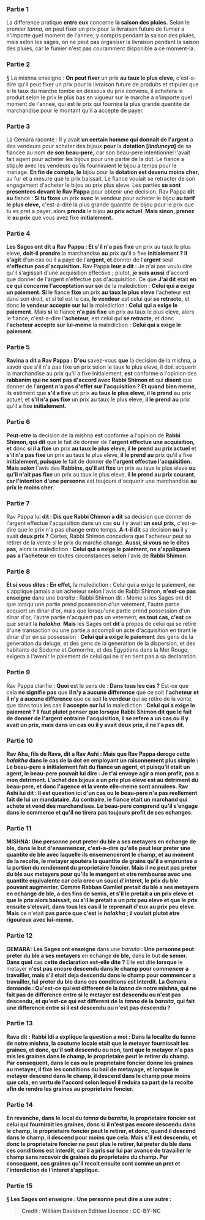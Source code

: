 
### Partie 1
La difference pratique <b>entre eux</b> concerne <b>la saison des pluies.</b> Selon le premier <i>tanna</i>, on peut fixer un prix pour la livraison future de fumier a n'importe quel moment de l'annee, y compris pendant la saison des pluies, mais selon les sages, on ne peut pas organiser la livraison pendant la saison des pluies, car le fumier n'est pas couramment disponible a ce moment-la.

### Partie 2
§ La mishna enseigne : <b>On peut fixer</b> un prix <b>au taux le plus eleve,</b> c'est-a-dire qu'il peut fixer un prix pour la livraison future de produits et stipuler que si le taux du marche tombe en dessous du prix convenu, il achetera le produit selon le prix le plus bas en vigueur sur le marche a n'importe quel moment de l'annee, qui est le prix qui fournira la plus grande quantite de marchandise pour le montant qu'il a accepte de payer.

### Partie 3
La Gemara raconte : Il y avait <b>un certain homme qui donnait de l'argent</b> a des vendeurs pour acheter des bijoux <b>pour</b> la <b>dotation [<i>linduneya</i>]</b> de sa fiancee au nom <b>de son beau-pere,</b> car son beau-pere intentionnel l'avait fait agent pour acheter les bijoux pour une partie de la dot. Le fiance a stipule avec les vendeurs qu'ils fourniraient le bijou a temps pour le mariage. <b>En fin de compte, le</b> bijou pour la <b>dotation est devenu moins cher,</b> au fur et a mesure que le prix baissait. Le fiance voulait se retracter de son engagement d'acheter le bijou au prix plus eleve. Les parties <b>se sont presentees devant le Rav Pappa</b> pour obtenir une decision. Rav Pappa <b>dit au</b> fiance : <b>Si tu fixes</b> un prix <b>avec</b> le vendeur pour acheter le bijou <b>au tarif le plus eleve,</b> c'est-a-dire la plus grande quantite de bijou pour le prix que tu es pret a payer, alors <b>prends</b> le bijou <b>au prix actuel</b>. <b>Mais sinon, prenez</b> le <b>au prix</b> que vous avez fixe <b>initialement.</b>

### Partie 4
<b>Les Sages ont dit a Rav Pappa : Et s'il n'a pas fixe</b> un prix au taux le plus eleve, <b>doit-il prendre</b> la marchandise <b>au</b> prix qu'il a fixe <b>initialement ? Il s'agit</b> d'un cas ou il a paye de l'<b>argent, et</b> donner de l'<b>argent</b> seul <b>n'effectue pas d'acquisition.</b> Rav Pappa <b>leur a dit :</b> Je n'ai pas voulu dire qu'il s'agissait d'une acquisition effective ; plutot, <b>je suis aussi</b> d'accord que donner de l'argent n'effectue pas d'acquisition. Ce que <b>J'ai dit</b> etait <b>en ce qui concerne l'acceptation sur soi</b> de la malediction : <b>Celui qui a exige un paiement. Si</b> le fiance <b>fixe</b> un prix <b>au taux le plus eleve</b> l'acheteur est dans son droit, et si tel est le cas, <b>le vendeur</b> est celui qui <b>se retracte,</b> et donc <b>le vendeur accepte sur lui</b> la malediction : <b>Celui qui a exige le paiement.</b> Mais <b>si</b> le fiance <b>n'a pas fixe</b> un prix au taux le plus eleve, alors le fiance, c'est-a-dire l'<b>acheteur,</b> est celui qui <b>se retracte,</b> et donc <b>l'acheteur accepte sur lui-meme</b> la malediction : <b>Celui qui a exige le paiement.</b>

### Partie 5
<b>Ravina a dit a Rav Pappa : D'ou</b> savez-vous <b>que</b> la decision de la mishna, a savoir que s'il n'a pas fixe un prix selon le taux le plus eleve, il doit acquerir la marchandise au prix qu'il a fixe initialement, <b>est</b> conforme a l'opinion des <b>rabbanim qui ne sont pas d'accord avec Rabbi Shimon et</b> qui <b>disent</b> que donner de l'<b>argent n'a pas d'effet sur l'acquisition ? Et quand bien meme,</b> ils estiment que <b>s'il a fixe</b> un prix <b>au taux le plus eleve, il le prend</b> au prix actuel</b>, et <b>s'il n'a pas fixe</b> un prix au taux le plus eleve, <b>il le prend</b> <b>au</b> prix qu'il a fixe <b>initialement.</b>

### Partie 6
<b>Peut-etre</b> la decision de la mishna <b>est</b> conforme a l'opinion de <b>Rabbi Shimon, qui dit</b> que le fait de donner de l'<b>argent effectue une acquisition, et</b> donc <b>si il a fixe</b> un prix <b>au taux le plus eleve, il le prend</b> <b>au prix actuel</b> et <b>s'il n'a pas fixe</b> un prix au taux le plus eleve, <b>il le prend</b> <b>au</b> prix qu'il a fixe <b>initialement, puisque</b> le fait de donner <b>de l'argent effectue l'acquisition. Mais selon</b> l'avis des <b>Rabbins, qu'il ait fixe</b> un prix au taux le plus eleve <b>ou qu'il n'ait pas fixe</b> un prix au taux le plus eleve, <b>il le prend</b> <b>au prix courant</b>, <b>car l'intention d'une personne</b> est toujours d'acquerir une marchandise <b>au prix le moins cher.</b>

### Partie 7
Rav Pappa lui <b>dit : Dis que Rabbi Chimon a dit</b> sa decision que donner de l'argent effectue l'acquisition dans un cas <b>ou</b> il y avait <b>un seul prix,</b> c'est-a-dire que le prix n'a pas change entre temps. <b>A-t-il dit</b> sa decision <b>ou</b> il y avait <b>deux prix ?</b> Certes, Rabbi Shimon concedera que l'acheteur peut se retirer de la vente si le prix du marche change. <b>Aussi, si vous ne le dites pas,</b> alors la malediction : <b>Celui qui a exige le paiement, ne s'appliquera pas</b> <b>a l'acheteur</b> en toutes circonstances <b>selon</b> l'avis de <b>Rabbi Shimon.</b>

### Partie 8
<b>Et si vous dites : En effet,</b> la malediction : Celui qui a exige le paiement, ne s'applique jamais a un acheteur selon l'avis de Rabbi Shimon, <b>n'est-ce pas enseigne</b> dans une <i>baraita</i> : Rabbi Shimon dit : Meme si les Sages ont dit que lorsqu'une partie prend possession d'un vetement, l'autre partie acquiert un dinar d'or, mais que lorsqu'une partie prend possession d'un dinar d'or, l'autre partie n'acquiert pas un vetement, <b>en tout cas, c'est</b> ce que serait la <b><i>halakha</i></b>. <b>Mais</b> les Sages ont <b>dit</b> a propos de celui qui se retire d'une transaction ou une partie a accompli un acte d'acquisition en tirant le dinar d'or en sa possession : <b>Celui qui a exige le paiement</b> des gens de la generation du deluge, et des gens de la generation de la dispersion, et des habitants de Sodome et Gomorrhe, et des Egyptiens dans la Mer Rouge, exigera a l'avenir le paiement de celui qui ne s'en tient pas a sa declaration.

### Partie 9
Rav Pappa clarifie : <b>Quoi</b> est le sens de : <b>Dans tous les cas ?</b> Est-ce que cela <b>ne signifie pas</b> que <b>il n'y a aucune difference</b> que ce soit <b>l'acheteur et il n'y a aucune difference</b> que ce soit <b>le vendeur</b> qui se retire de la vente, que dans tous les cas il <b>accepte sur lui</b> la malediction : <b>Celui qui a exige le paiement ? Il faut plutot penser que <b>lorsque Rabbi Shimon dit</b> que le fait de donner de l'argent entraine l'acquisition, il se refere a un cas <b>ou</b> il y avait <b>un prix,</b> mais dans un cas <b>ou</b> il y avait <b>deux prix, il ne l'a pas dit</b>.

### Partie 10
<b>Rav Aha, fils de Rava, dit a Rav Ashi : Mais que</b> Rav Pappa <b>deroge</b> cette <i>halakha</i> dans le cas de la dot en employant un raisonnement plus simple : Le beau-pere a initialement fait du fiance un agent, et puisqu'il etait un agent, le beau-pere pouvait lui dire : Je t'ai envoye agir a mon profit, pas a mon detriment. L'achat des bijoux a un prix plus eleve est au detriment du beau-pere, et donc l'agence et la vente elle-meme sont annulees. Rav Ashi <b>lui dit :</b> Il est question ici d'un cas ou le beau-pere n'a pas reellement fait de lui un mandataire. Au contraire, le fiance etait <b>un marchand qui achete et vend</b> des marchandises. Le beau-pere comprend qu'il s'engage dans le commerce et qu'il ne tirera pas toujours profit de ses echanges.

### Partie 11
<strong>MISHNA:</strong> <b>Une personne peut preter du ble a ses metayers</b> en echange <b>de ble,</b> dans le but <b>d'ensemencer,</b> c'est-a-dire qu'elle peut leur preter une quantite de ble avec laquelle ils ensemenceront le champ, et au moment de la recolte, le metayer ajoutera la quantite de grains qu'il a empruntee a la portion du rendement du proprietaire foncier. <b>Mais il ne peut pas</b> preter du ble aux metayers <b>pour qu'ils le mangent</b> et etre rembourse avec une quantite equivalente car cela cree un souci d'interet, le prix du ble pouvant augmenter. <b>Comme Rabban Gamliel pretait du ble a ses metayers</b> en echange <b>de ble,</b> a des fins <b>de semis,</b> et s'il le pretait <b>a un prix eleve et que le prix</b> alors <b>baissait, ou</b> s'il le pretait <b>a un prix peu eleve et que le prix</b> ensuite <b>s'elevait,</b> dans tous les cas <b>il le reprenait</b> d'eux au prix peu eleve. Mais</b> ce n'etait <b>pas parce que c'est</b> le <b><i>halakha</i> ; il voulait plutot etre rigoureux avec lui-meme.</b>

### Partie 12
<strong>GEMARA:</strong> <b>Les Sages ont enseigne</b> dans une <i>baraita</i> : <b>Une personne peut preter du ble a ses metayers</b> en echange <b>de ble,</b> dans le but <b>de semer. Dans quel</b> cas <b>cette declaration est-elle dite ? </b> Elle est dite <b>lorsque</b> le metayer <b>n'est pas encore <b>descendu</b> dans le champ pour commencer a travailler, <b>mais</b> s'il etait deja <b>descendu</b> dans le champ pour commencer a travailler, lui preter du ble dans ces conditions est <b>interdit.</b> La Gemara demande : <b>Qu'est-ce qui est different</b> de <b>la <i>tanna</i> de notre</b> mishna, <b>qui ne fait pas de difference entre</b> si le metayer <b>est descendu ou n'est pas descendu, et qu'est-ce qui est different</b> de <b>la <i>tanna</i> de la <i>baraita</i>, qui fait une difference entre</b> si <b>il est descendu ou n'est pas descendu ?</b>

### Partie 13
<b>Rava dit : Rabbi Idi a explique</b> la question <b>a moi : Dans la localite du <i>tanna</i> de notre</b> mishna, la coutume locale etait que <b>le metayer</b> <b>fournissait les graines,</b> et donc, <b>qu'il soit descendu ou non, tant que</b> le metayer <b>n'a pas mis les graines</b> dans le champ, le proprietaire <b>peut le retirer</b> du champ. Par consequent, dans le cas ou le proprietaire foncier donne les graines au metayer, il fixe les conditions du bail de metayage, <b>et lorsque</b> le metayer <b>descend</b> dans le champ, <b>il descend</b> dans le champ <b>pour moins que cela,</b> en vertu de l'accord selon lequel il reduira sa part de la recolte afin de rendre les graines au proprietaire foncier.

### Partie 14
En revanche, <b>dans le local du <i>tanna</i> du <i>baraita</i>, le proprietaire foncier</b> est celui qui <b>fournirait les graines, </b> donc <b>si il</b> n'est <b>pas encore descendu</b> dans le champ, le proprietaire foncier <b>peut le retirer,</b> et donc, <b>quand il descend</b> dans le champ, <b>il descend pour moins que cela. </b> Mais <b>s'il est descendu,</b> et donc le proprietaire foncier <b>ne peut plus le retirer,</b> lui preter du ble dans ces conditions est <b>interdit,</b> car il a pris sur lui par avance de travailler le champ sans recevoir de graines du proprietaire du champ. Par consequent, ces graines qu'il recoit ensuite sont comme un pret et l'interdiction de l'interet s'applique.

### Partie 15
§ <b>Les Sages ont enseigne : Une personne peut dire a une autre :</b>

>Credit : William Davidson Edition
>Licence : CC-BY-NC